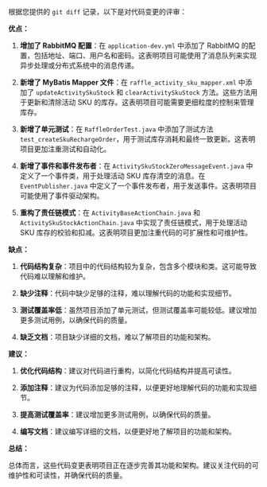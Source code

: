 根据您提供的 `git diff` 记录，以下是对代码变更的评审：

**优点：**

1. **增加了 RabbitMQ 配置**：在 `application-dev.yml` 中添加了 RabbitMQ 的配置，包括地址、端口、用户名和密码。这表明项目可能使用了消息队列来实现异步处理或分布式系统中的消息传递。

2. **新增了 MyBatis Mapper 文件**：在 `raffle_activity_sku_mapper.xml` 中添加了 `updateActivitySkuStock` 和 `clearActivitySkuStock` 方法。这些方法用于更新和清除活动 SKU 的库存。这表明项目可能需要更细粒度的控制来管理库存。

3. **新增了单元测试**：在 `RaffleOrderTest.java` 中添加了测试方法 `test_createSkuRechargeOrder`，用于测试库存消耗和最终一致更新。这表明项目更加注重测试和自动化。

4. **新增了事件和事件发布者**：在 `ActivitySkuStockZeroMessageEvent.java` 中定义了一个事件类，用于处理活动 SKU 库存清空的消息。在 `EventPublisher.java` 中定义了一个事件发布者，用于发送事件。这表明项目可能使用了事件驱动架构。

5. **重构了责任链模式**：在 `ActivityBaseActionChain.java` 和 `ActivitySkuStockActionChain.java` 中实现了责任链模式，用于处理活动 SKU 库存的校验和扣减。这表明项目更加注重代码的可扩展性和可维护性。

**缺点：**

1. **代码结构复杂**：项目中的代码结构较为复杂，包含多个模块和类。这可能导致代码难以理解和维护。

2. **缺少注释**：代码中缺少足够的注释，难以理解代码的功能和实现细节。

3. **测试覆盖率低**：虽然项目添加了单元测试，但测试覆盖率可能较低。建议增加更多测试用例，以确保代码的质量。

4. **缺乏文档**：项目缺少详细的文档，难以了解项目的功能和架构。

**建议：**

1. **优化代码结构**：建议对代码进行重构，以简化代码结构并提高可读性。

2. **添加注释**：建议为代码添加足够的注释，以便更好地理解代码的功能和实现细节。

3. **提高测试覆盖率**：建议增加更多测试用例，以确保代码的质量。

4. **编写文档**：建议编写详细的文档，以便更好地了解项目的功能和架构。

**总结：**

总体而言，这些代码变更表明项目正在逐步完善其功能和架构。建议关注代码的可维护性和可读性，并确保代码的质量。